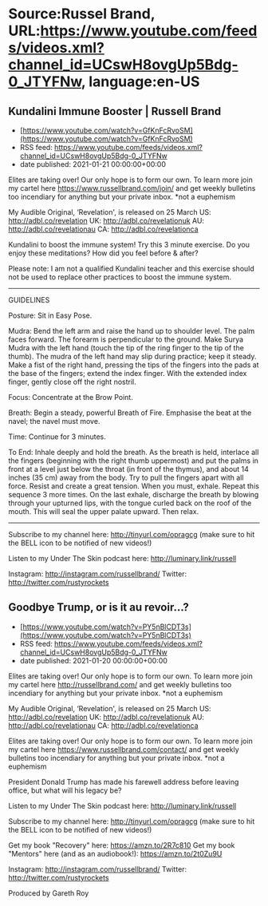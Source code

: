 # Source:Russel Brand, URL:https://www.youtube.com/feeds/videos.xml?channel_id=UCswH8ovgUp5Bdg-0_JTYFNw, language:en-US

## Kundalini Immune Booster | Russell Brand
 - [https://www.youtube.com/watch?v=GfKnFcRvoSM](https://www.youtube.com/watch?v=GfKnFcRvoSM)
 - RSS feed: https://www.youtube.com/feeds/videos.xml?channel_id=UCswH8ovgUp5Bdg-0_JTYFNw
 - date published: 2021-01-21 00:00:00+00:00

Elites are taking over! Our only hope is to form our own. To learn more join my cartel here https://www.russellbrand.com/join/ and get weekly bulletins too incendiary for anything but your private inbox.
*not a euphemism

My Audible Original, ‘Revelation', is released on 25 March
US: http://adbl.co/revelation
UK: http://adbl.co/revelationuk
AU: http://adbl.co/revelationau
CA: http://adbl.co/revelationca

Kundalini to boost the immune system! Try this 3 minute exercise. Do you enjoy these meditations? How did you feel before & after?

Please note: I am not a qualified Kundalini teacher and this exercise should not be used to replace other practices to boost the immune system.

-------------------------------------------------------------------------------------------------------------------------

GUIDELINES

Posture: Sit in Easy Pose.

Mudra: Bend the left arm and raise the hand up to shoulder level. The palm faces forward. The forearm is perpendicular to the ground. Make Surya Mudra with the left hand (touch the tip of the ring finger to the tip of the thumb). The mudra of the left hand may slip during practice; keep it steady. Make a fist of the right hand, pressing the tips of the fingers into the pads at the base of the fingers; extend the index finger. With the extended index finger, gently close off the right nostril.

Focus: Concentrate at the Brow Point.

Breath: Begin a steady, powerful Breath of Fire. Emphasise the beat at the navel; the navel must move.

Time: Continue for 3 minutes.

To End: Inhale deeply and hold the breath. As the breath is held, interlace all the fingers (beginning with the right thumb uppermost) and put the palms in front at a level just below the throat (in front of the thymus), and about 14 inches (35 cm) away from the body. Try to pull the fingers apart with all force. Resist and create a great tension. When you must, exhale. Repeat this sequence 3 more times. On the last exhale, discharge the breath by blowing through your upturned lips, with the tongue curled back on the roof of the mouth. This will seal the upper palate upward. Then relax.

-------------------------------------------------------------------------------------------------------------------------

Subscribe to my channel here: http://tinyurl.com/opragcg
(make sure to hit the BELL icon to be notified of new videos!)

Listen to my Under The Skin podcast here: 
http://luminary.link/russell

Instagram: http://instagram.com/russellbrand/
Twitter: http://twitter.com/rustyrockets

## Goodbye Trump, or is it au revoir…?
 - [https://www.youtube.com/watch?v=PY5nBlCDT3s](https://www.youtube.com/watch?v=PY5nBlCDT3s)
 - RSS feed: https://www.youtube.com/feeds/videos.xml?channel_id=UCswH8ovgUp5Bdg-0_JTYFNw
 - date published: 2021-01-20 00:00:00+00:00

Elites are taking over! Our only hope is to form our own. To learn more join my cartel here http://russellbrand.com/ and get weekly bulletins too incendiary for anything but your private inbox.
*not a euphemism

My Audible Original, ‘Revelation', is released on 25 March
US: http://adbl.co/revelation
UK: http://adbl.co/revelationuk
AU: http://adbl.co/revelationau
CA: http://adbl.co/revelationca


Elites are taking over! Our only hope is to form our own. To learn more join my cartel here https://www.russellbrand.com/contact/  and get weekly bulletins too incendiary for anything but your private inbox.
*not a euphemism

President Donald Trump has made his farewell address before leaving office, but what will his legacy be? 

Listen to my Under The Skin podcast here: 
http://luminary.link/russell

Subscribe to my channel here: http://tinyurl.com/opragcg
(make sure to hit the BELL icon to be notified of new videos!)

Get my book "Recovery" here: https://amzn.to/2R7c810
Get my book "Mentors" here (and as an audiobook!): https://amzn.to/2t0Zu9U

Instagram: http://instagram.com/russellbrand/
Twitter: http://twitter.com/rustyrockets

Produced by Gareth Roy

